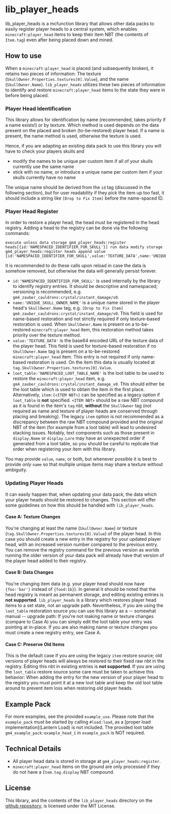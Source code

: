 [Lantern Load]: https://github.com/LanternMC/Load

# lib_player_heads
lib_player_heads is a mcfunction library that allows other data packs to easily register player heads to a central system, which enables `minecraft:player_head` items to keep their item NBT (the contents of `Item.tag`) even after being placed down and mined.

## How to use
When a `minecraft:player_head` is placed (and subsequently broken), it retains two pieces of information: The texture (`SkullOwner.Properties.textures[0].Value`), and the name (`SkullOwner.Name`). `lib_player_heads` utilizes these two pieces of information to identify and restore `minecraft:player_head` items to the state they were in before being placed.

### Player Head Identification
This library allows for identification by name (recommended, takes priority if a name exists!) or by texture. Which method is used depends on the data present on the placed and broken (to-be-restored) player head. If a name is present, the name method is used, otherwise the texture is used.

Hence, if you are adapting an existing data pack to use this library you will have to check your players skulls and
- modify the names to be unique per custom item if all of your skulls currently use the same name
- stick with no name, or introduce a unique name per custom item if your skulls currently have no name

The unique name should be derived from the `id` tag (discussed in the following section), but for user readability if they pick the item up too fast, it should include a string like `[Drop to Fix Item]` before the name-spaced ID.

### Player Head Register
In order to restore a player head, the head must be registered in the head registry. Adding a head to the registry can be done via the following commands:
```mcfunction
execute unless data storage gm4_player_heads:register heads[{id:'NAMESPACED_IDENTIFIER_FOR_SKULL'}] run data modify storage gm4_player_heads:register heads append value {id:'NAMESPACED_IDENTIFIER_FOR_SKULL',value:'TEXTURE_DATA',name:'UNIQUE_SKULL_OWNER_NAME',loot_table:'NAMESPACED_LOOT_TABLE_NAME'}
```

It is recommended to do these calls upon reload in case the data is somehow removed, but otherwise the data will generally persist forever.

- `id:'NAMESPACED_IDENTIFIER_FOR_SKULL'` is used internally by the library to identify registry entries. It should be descriptive and namespaced; versioning is recommended, e.g. `gm4_zauber_cauldrons:crystal/instant_damage/v0`.
- `name:'UNIQUE_SKULL_OWNER_NAME'` is a unique name stored in the player head's `SkullOwner.Name` tag, e.g. `[Drop to Fix Item] gm4_zauber_cauldrons:crystal/instant_damage/v0`. This field is used for name-based restoration and not strictly required if only texture-based restoration is used. When `SkullOwner.Name` is present on a to-be-restored `minecraft:player_head` item, this restoration method takes priority over the texture method.
- `value:'TEXTURE_DATA'` is the base64 encoded URL of the texture data of the player head. This field is used for texture-based restoration if no `SkullOwner.Name` tag is present on a to-be-restored `minecraft:player_head` item. This entry is not required if only name-based restoration is used. On the item this data is usually located at `tag.SkullOwner.Properties.textures[0].Value`.
- `loot_table:'NAMESPACED_LOOT_TABLE_NAME'` is the loot table to be used to restore the `minecraft:player_head` item, e.g. `gm4_zauber_cauldrons:crystal/instant_damage_v0`. This should either be the loot table which is used to obtain the item in the first place. Alternatively, `item:{<ITEM NBT>}` can be specified as a legacy option if `loot_table` is **not** specified. `<ITEM NBT>` should be a raw NBT compound as it is found in the item's `tag` nbt, **without** the `SkullOwner` tag (not required as name and texture of player heads are conserved through placing and breaking). The legacy `item` option is not recommended as a discrepancy between the raw NBT compound provided and the original NBT of the item (for example from a loot table) will lead to undesired stacking issues. Notably, text components such as those present in `display.Name` or `display.Lore` may have an unexpected order if generated from a loot table, so you should be careful to replicate that order when registering your item with this library.

You may provide `value`, `name`, or both, but whenever possible it is best to provide *only* `name` so that multiple unique items may share a texture without ambiguity.

### Updating Player Heads
It can easily happen that, when updating your data pack, the data which your player heads should be restored to changes. This section will offer some guidelines on how this should be handled with `lib_player_heads`.

#### Case A: Texture Changes
You're changing at least the name (`SkullOwner.Name`) or texture (`tag.SkullOwner.Properties.textures[0].Value`) of the player head. In this case you should create a new entry in the registry for your updated player head, with an increased version number compared to the previous entry. You can remove the registry command for the previous version as worlds running the older version of your data pack will already have that version of the player head added to their registry.

#### Case B: Data Changes
You're changing item data (e.g. your player head should now have `{foo:'bar'}` instead of `{food:1b}`). In general it should be noted that the head registry is meant as permanent storage, and editing existing entries is **not supported**. `lib_player_heads` is a library which restores player head items to a set state, not an upgrade path. Nevertheless, if you are using the `loot_table` restoration source you can use this library as a -- somewhat manual -- upgrade path:
If you're not making name or texture changes (compare to Case A) you can simply edit the loot table your entry was pointing at in-place. If you are also making name or texture changes you must create a new registry entry, see Case A.

#### Case C: Preserve Old Items
This is the default case if you are using the legacy `item` restore source; old versions of player heads will always be restored to their fixed raw nbt in the registry. Editing this nbt in existing entries is **not supported**.
If you are using the `loot_table` restore source some care must be taken to achieve this behavior: When adding the entry for the new version of your player head to the registry you must point it at a new loot table and keep the old loot table around to prevent item loss when restoring old player heads.

## Example Pack
For more examples, see the provided `example_use`.
Please note that the `example_pack` must be started by calling `#load:load`, as a [proper load implementation](Lantern Load) is not included. The provided loot table `gm4_example_pack:example_head_1` in `example_pack` is NOT required.

## Technical Details
 - All player head data is stored in storage at `gm4_player_heads:register`.
 - `minecraft:player_head` items on the ground are only processed if they do not have a `Item.tag.display` NBT compound.

## License
This library, and the contents of the `lib_player_heads` directory on the [github repository](https://github.com/Gamemode4Dev/GM4_Datapacks), is licensed under the MIT License.
